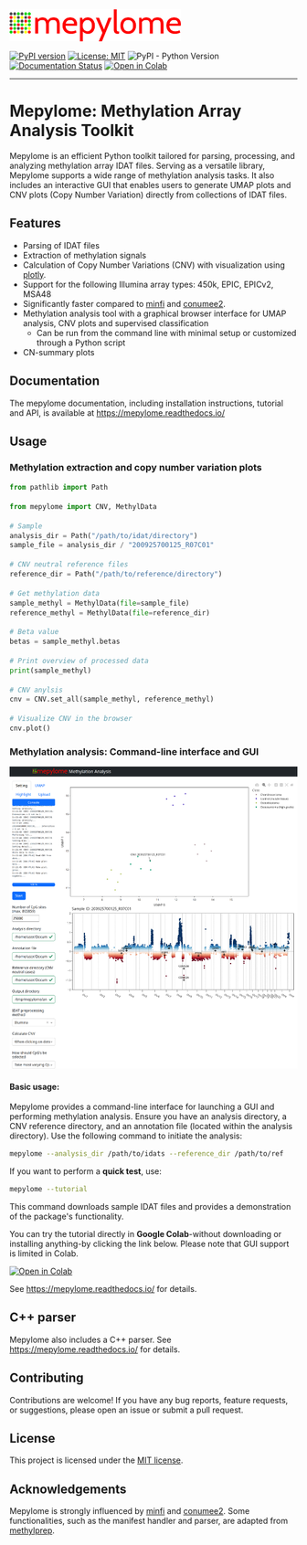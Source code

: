 <img alt="Mepylome Logo" src="https://raw.githubusercontent.com/brj0/mepylome/main/mepylome/data/assets/mepylome.svg" width="300">


[![PyPI version](https://badge.fury.io/py/mepylome.svg)](https://badge.fury.io/py/mepylome)
[![License: MIT](https://img.shields.io/badge/License-MIT-yellow.svg)](https://opensource.org/licenses/MIT)
![PyPI - Python Version](https://img.shields.io/pypi/pyversions/mepylome.svg)
[![Documentation Status](https://readthedocs.org/projects/mepylome/badge/?version=latest)](https://mepylome.readthedocs.io/en/latest/?badge=latest)
[![Open in Colab](https://colab.research.google.com/assets/colab-badge.svg)](https://colab.research.google.com/github/brj0/mepylome/blob/main/examples/tutorial.ipynb)

-----------------


# Mepylome: Methylation Array Analysis Toolkit

Mepylome is an efficient Python toolkit tailored for parsing, processing, and
analyzing methylation array IDAT files. Serving as a versatile library,
Mepylome supports a wide range of methylation analysis tasks. It also includes
an interactive GUI that enables users to generate UMAP plots and CNV plots
(Copy Number Variation) directly from collections of IDAT files.


## Features

- Parsing of IDAT files
- Extraction of methylation signals
- Calculation of Copy Number Variations (CNV) with visualization using
  [plotly](https://github.com/plotly/plotly.py).
- Support for the following Illumina array types: 450k, EPIC, EPICv2, MSA48
- Significantly faster compared to [minfi](https://github.com/hansenlab/minfi)
  and [conumee2](https://github.com/hovestadtlab/conumee2).
- Methylation analysis tool with a graphical browser interface for UMAP
  analysis, CNV plots and supervised classification
  - Can be run from the command line with minimal setup or customized through a
    Python script
- CN-summary plots


## Documentation

The mepylome documentation, including installation instructions, tutorial and API, is available at <https://mepylome.readthedocs.io/>


## Usage

### Methylation extraction and copy number variation plots

```python
from pathlib import Path

from mepylome import CNV, MethylData

# Sample
analysis_dir = Path("/path/to/idat/directory")
sample_file = analysis_dir / "200925700125_R07C01"

# CNV neutral reference files
reference_dir = Path("/path/to/reference/directory")

# Get methylation data
sample_methyl = MethylData(file=sample_file)
reference_methyl = MethylData(file=reference_dir)

# Beta value
betas = sample_methyl.betas

# Print overview of processed data
print(sample_methyl)

# CNV anylsis
cnv = CNV.set_all(sample_methyl, reference_methyl)

# Visualize CNV in the browser
cnv.plot()
```

### Methylation analysis: Command-line interface and GUI

<img alt="Mepylome Logo" src="https://raw.githubusercontent.com/brj0/mepylome/main/docs/images/screenshot.png">

#### Basic usage:

Mepylome provides a command-line interface for launching a GUI and performing
methylation analysis. Ensure you have an analysis directory, a CNV reference
directory, and an annotation file (located within the analysis directory). Use
the following command to initiate the analysis:

```sh
mepylome --analysis_dir /path/to/idats --reference_dir /path/to/ref
```

If you want to perform a **quick test**, use:

```sh
mepylome --tutorial
```

This command downloads sample IDAT files and provides a demonstration of the
package's functionality.

You can try the tutorial directly in **Google Colab**-without downloading or
installing anything-by clicking the link below. Please note that GUI support is
limited in Colab.

[![Open in Colab](https://colab.research.google.com/assets/colab-badge.svg)](https://colab.research.google.com/github/brj0/mepylome/blob/main/examples/tutorial.ipynb)


See <https://mepylome.readthedocs.io/> for details.


## C++ parser

Mepylome also includes a C++ parser. See <https://mepylome.readthedocs.io/> for
details.


## Contributing

Contributions are welcome! If you have any bug reports, feature requests, or suggestions, please open an issue or submit a pull request.


## License

This project is licensed under the [MIT license](LICENSE).


## Acknowledgements

Mepylome is strongly influenced by [minfi](https://github.com/hansenlab/minfi) and [conumee2](https://github.com/hovestadtlab/conumee2). Some functionalities, such as the manifest handler and parser, are adapted from [methylprep](https://github.com/FoxoTech/methylprep).

